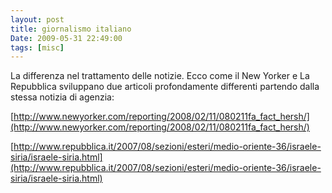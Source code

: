 ```yaml
---
layout: post
title: giornalismo italiano
Date: 2009-05-31 22:49:00
tags: [misc]
---
```

 

La differenza nel trattamento delle notizie. Ecco come il New Yorker e La Repubblica sviluppano due articoli profondamente differenti partendo dalla stessa notizia di agenzia:  
  
[http://www.newyorker.com/reporting/2008/02/11/080211fa_fact_hersh/](http://www.newyorker.com/reporting/2008/02/11/080211fa_fact_hersh/)  
  
[http://www.repubblica.it/2007/08/sezioni/esteri/medio-oriente-36/israele-siria/israele-siria.html](http://www.repubblica.it/2007/08/sezioni/esteri/medio-oriente-36/israele-siria/israele-siria.html)
